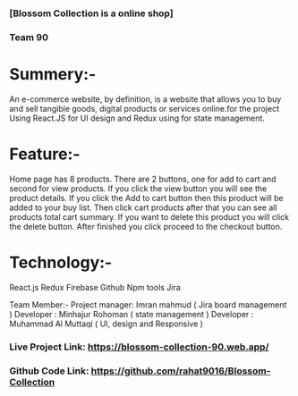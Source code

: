 ### [Blossom Collection is a online shop]
### Team 90
# Summery:-
An e-commerce website, by definition, is a website that allows you to buy and sell tangible goods, digital products or services online.for the project Using React.JS for UI design and Redux using for state management. 

# Feature:- 
Home page has 8 products.
There are 2 buttons, one for add to cart and second for view products.
If you click the view button you will see the product details. 
If you click the Add to cart button then this product will be added to your buy list. 
Then click cart products after that you can see all products total cart summary.
If you want to delete this product you will click the delete button.
After finished you click proceed to the checkout button.

# Technology:- 
React.js 
Redux
Firebase
Github
Npm tools
Jira

Team Member:-
	Project manager: Imran mahmud ( Jira board management )
	Developer : Minhajur Rohoman ( state management  )
	Developer : Muhammad Al Muttaqi ( UI, design and Responsive )

### Live Project Link: https://blossom-collection-90.web.app/
### Github Code Link: https://github.com/rahat9016/Blossom-Collection

